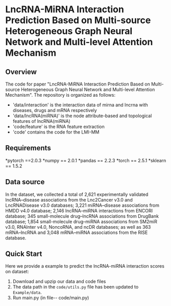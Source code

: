 # LncRNA-MiRNA Interaction Prediction Based on Multi-source Heterogeneous Graph Neural Network and Multi-level Attention Mechanism

## Overview
The code for paper "LncRNA-MiRNA Interaction Prediction Based on Multi-source Heterogeneous Graph Neural Network and Multi-level Attention Mechanism". The repository is organized as follows:
+ 'data/interaction' is the interaction data of mirna and lncrna with diseases, drugs and mRNA respectively
+ 'data/lncRNA(miRNA)' is the node attribute-based and topological features of lncRNA(miRNA)
+ 'code/feature' is the RNA feature extraction
+ 'code' contains the code for the LMI-MM

## Requirements
*pytorch ==2.0.3
*numpy == 2.0.1
*pandas == 2.2.3
*torch == 2.5.1
*sklearn == 1.5.2

## Data source
In the dataset, we collected a total of 2,621 experimentally validated lncRNA–disease associations from the Lnc2Cancer v3.0 and LncRNADisease v3.0 databases; 3,221 miRNA–disease associations from HMDD v4.0 database; 2,146 lncRNA–miRNA interactions from ENCORI database; 345 small-molecule drug–lncRNA associations from DrugBank database; 1,854 small-molecule drug–miRNA associations from SM2miR v3.0, RNAInter v4.0, NoncoRNA, and ncDR databases; as well as 363 mRNA–lncRNA and 3,048 mRNA–miRNA associations from the RISE database. 

## Quick Start
Here we provide a example to predict the lncRNA-miRNA interaction scores on dataset:
1.  Download and upzip our data and code files
2.  The data path in the `code/utils.py` file has been updated to `Example/data`.
3.  Run main.py (in file-- code/main.py)
